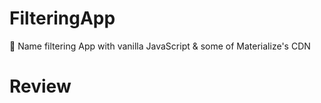# FilteringApp
:pencil: Name filtering App with vanilla JavaScript & some of Materialize's CDN

# Review


